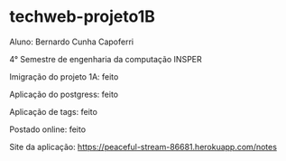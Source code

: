 # techweb-projeto1B
Aluno: Bernardo Cunha Capoferri

4° Semestre de engenharia da computação INSPER

Imigração do projeto 1A: feito

Aplicação do postgress: feito

Aplicação de tags: feito

Postado online: feito

Site da aplicação: https://peaceful-stream-86681.herokuapp.com/notes